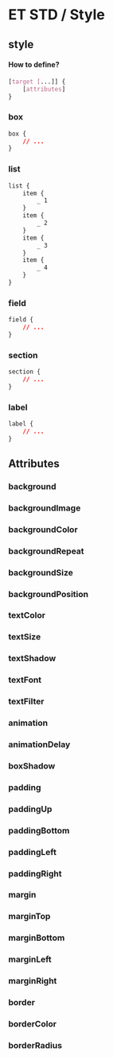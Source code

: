 # ET STD / Style

## style

#### How to define?

```css
[target [...]] {
	[attributes]
}
```

### box

```css
box {
	// ...
}
```

### list

```css
list {
	item {
		_ 1
	}
	item {
		_ 2
	}
	item {
		_ 3
	}
	item {
		_ 4
	}
}
```

### field

```css
field {
	// ...
}
```

### section

```css
section {
	// ...
}
```

### label

```css
label {
	// ...
}
```

## Attributes

### background

### backgroundImage

### backgroundColor

### backgroundRepeat

### backgroundSize

### backgroundPosition

### textColor

### textSize

### textShadow

### textFont

### textFilter

### animation

### animationDelay

### boxShadow

### padding

### paddingUp

### paddingBottom

### paddingLeft

### paddingRight

### margin

### marginTop

### marginBottom

### marginLeft

### marginRight

### border

### borderColor

### borderRadius

### 
